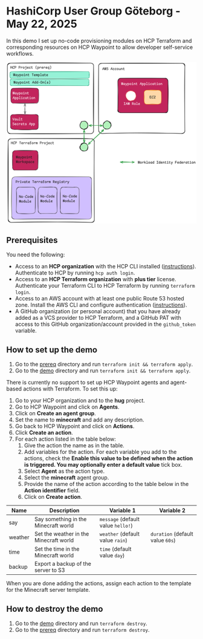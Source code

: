 # HashiCorp User Group Göteborg - May 22, 2025

In this demo I set up no-code provisioning modules on HCP Terraform and corresponding resources on HCP Waypoint to allow developer self-service workflows.

![Architecture](architecture.png)

## Prerequisites

You need the following:

* Access to an **HCP organization** with the HCP CLI installed ([instructions](https://developer.hashicorp.com/hcp/docs/cli/install)). Authenticate to HCP by running `hcp auth login`.
* Access to an **HCP Terraform organization** with **plus tier** license. Authenticate your Terraform CLI to HCP Terraform by running `terraform login`.
* Access to an AWS account with at least one public Route 53 hosted zone. Install the AWS CLI and configure authentication ([instructions](https://docs.aws.amazon.com/cli/latest/userguide/getting-started-install.html)).
* A GitHub organization (or personal account) that you have already added as a VCS provider to HCP Terraform, and a GitHub PAT with access to this GitHub organization/account provided in the `github_token` variable.

## How to set up the demo

1. Go to the [prereq](./prereq/) directory and run `terraform init && terraform apply`.
1. Go to the [demo](./demo/) directory and run `terraform init && terraform apply`.

There is currently no support to set up HCP Waypoint agents and agent-based actions with Terraform. To set this up:

1. Go to your HCP organization and to the **hug** project.
1. Go to HCP Waypoint and click on **Agents**.
1. Click on **Create an agent group**.
1. Set the name to **minecraft** and add any description.
1. Go back to HCP Waypoint and click on **Actions**.
1. Click **Create an action**.
1. For each action listed in the table below:
    1. Give the action the name as in the table.
    1. Add variables for the action. For each variable you add to the actions, check the **Enable this value to be defined when the action is triggered. You may optionally enter a default value** tick box.
    1. Select **Agent** as the action type.
    1. Select the **minecraft** agent group.
    1. Provide the name of the action according to the table below in the **Action identifier** field.
    1. Click on **Create action**.

| Name    | Description                            | Variable 1                         | Variable 2                       |
| ------- | -------------------------------------- | ---------------------------------- | -------------------------------- |
| say     | Say something in the Minecraft world   | `message` (default value `hello!`) |                                  |
| weather | Set the weather in the Minecraft world | `weather` (default value `rain`)   | `duration` (default value `60s`) |
| time    | Set the time in the Minecraft world    | `time` (default value `day`)       |                                  |
| backup  | Export a backup of the server to S3    |                                    |                                  |

When you are done adding the actions, assign each action to the template for the Minecraft server template.

## How to destroy the demo

1. Go to the [demo](./demo/) directory and run `terraform destroy`.
1. Go to the [prereq](./prereq/) directory and run `terraform destroy`.